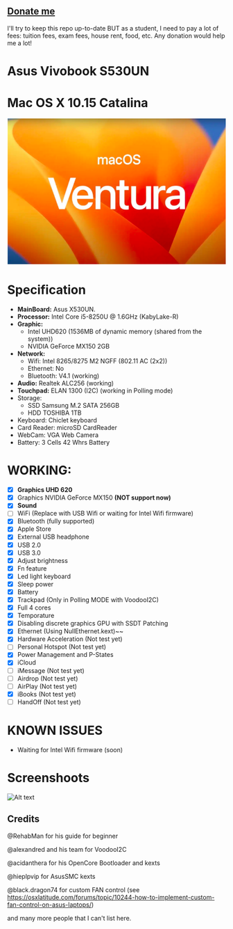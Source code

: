 ## [Donate me](https://paypal.me/vtlam98)
I'll try to keep this repo up-to-date BUT as a student, I need to pay a lot of fees: tuition fees, exam fees, house rent, food, etc.
Any donation would help me a lot!

# Asus Vivobook S530UN
# Mac OS X 10.15 Catalina
![Alt text](https://github.com/tunglamvghy/AsusS530UN-hackintosh/raw/master/Screenshoot/os.png)
# Specification
- **MainBoard:** Asus X530UN.
- **Processor:** Intel Core i5-8250U @ 1.6GHz (KabyLake-R)
- **Graphic:** 
  + Intel UHD620 (1536MB of dynamic memory (shared from the system))
  + NVIDIA GeForce MX150 2GB
- **Network:**
  + Wifi: Intel 8265/8275 M2 NGFF (802.11 AC (2x2)) <use USB Wifi Comfast CF-811AC instead>
  + Ethernet: No
  + Bluetooth: V4.1 (working)
- **Audio:** Realtek ALC256 (working)
- **Touchpad:** ELAN 1300 (I2C) (working in Polling mode)
- Storage:
  + SSD Samsung M.2 SATA 256GB
  + HDD TOSHIBA 1TB
- Keyboard: Chiclet keyboard 
- Card Reader: microSD CardReader
- WebCam: VGA Web Camera
- Battery: 3 Cells 42 Whrs Battery

# WORKING:
- [x] **Graphics UHD 620**
- [x] Graphics NVIDIA GeForce MX150 **(NOT support now)**
- [x] **Sound**
- [ ] WiFi (Replace with USB Wifi or waiting for Intel Wifi firmware)
- [x] Bluetooth (fully supported)
- [x] Apple Store
- [x] External USB headphone
- [x] USB 2.0
- [x] USB 3.0
- [x] Adjust brightness
- [x] Fn feature
- [x] Led light keyboard
- [x] Sleep power
- [x] Battery
- [x] Trackpad (Only in Polling MODE with VoodooI2C)
- [x] Full 4 cores
- [x] Temporature
- [x] Disabling discrete graphics GPU with SSDT Patching
- [x] Ethernet (Using NullEthernet.kext)~~
- [x] Hardware Acceleration (Not test yet)
- [ ] Personal Hotspot (Not test yet)
- [x] Power Management and P-States
- [x] iCloud 
- [ ] iMessage (Not test yet)
- [ ] Airdrop (Not test yet)
- [ ] AirPlay (Not test yet)
- [x] iBooks (Not test yet)
- [ ] HandOff (Not test yet)

# KNOWN ISSUES
- Waiting for Intel Wifi firmware (soon)

# Screenshoots
![Alt text](https://github.com/tunglamvghy/AsusS530UN-hackintosh/raw/master/Screenshoot/Screen%20Shot%202020-02-08%20at%2022.59.14.png)
## Credits
@RehabMan for his guide for beginner

@alexandred and his team for VoodooI2C

@acidanthera for his OpenCore Bootloader and kexts

@hieplpvip for AsusSMC kexts

@black.dragon74 for custom FAN control (see https://osxlatitude.com/forums/topic/10244-how-to-implement-custom-fan-control-on-asus-laptops/)

and many more people that I can't list here.
